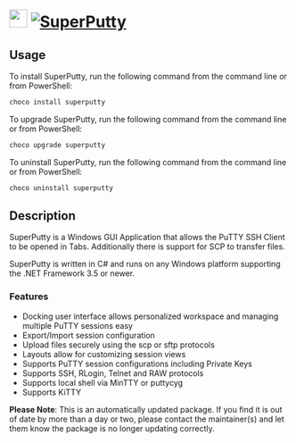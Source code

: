 ﻿# <img src="https://cdn.jsdelivr.net/gh/mkevenaar/chocolatey-packages@218fd53341b8400391b0efdb75f313d01cdcf984/icons/superputty.png" width="32" height="32"/> [![SuperPutty](https://img.shields.io/chocolatey/v/superputty.svg?label=SuperPutty)](https://chocolatey.org/packages/superputty)

## Usage
To install SuperPutty, run the following command from the command line or from PowerShell:
```powershell
choco install superputty
```

To upgrade SuperPutty, run the following command from the command line or from PowerShell:
```powershell
choco upgrade superputty
```

To uninstall SuperPutty, run the following command from the command line or from PowerShell:
```powershell
choco uninstall superputty
```

## Description
SuperPutty is a Windows GUI Application that allows the PuTTY SSH Client to be opened in Tabs. Additionally there is support for SCP to transfer files.

SuperPutty is written in C# and runs on any Windows platform supporting the .NET Framework 3.5 or newer.

### Features
* Docking user interface allows personalized workspace and managing multiple PuTTY sessions easy
* Export/Import session configuration
* Upload files securely using the scp or sftp protocols
* Layouts allow for customizing session views
* Supports PuTTY session configurations including Private Keys
* Supports SSH, RLogin, Telnet and RAW protocols
* Supports local shell via MinTTY or puttycyg
* Supports KiTTY

**Please Note**: This is an automatically updated package. If you find it is
out of date by more than a day or two, please contact the maintainer(s) and
let them know the package is no longer updating correctly.

